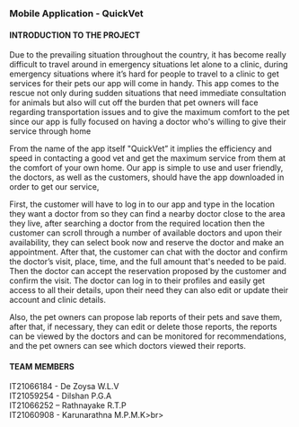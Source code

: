 ### Mobile Application - QuickVet

#### INTRODUCTION TO THE PROJECT

Due to the prevailing situation throughout the country, it has become really difficult to travel around in emergency situations let alone to a clinic, during emergency situations where it’s hard for people to travel to a clinic to get services for their pets our app will come in handy.
This app comes to the rescue not only during sudden situations that need immediate consultation for animals but also will cut off the burden that pet owners will face regarding transportation issues and to give the maximum comfort to the pet since our app is fully focused on having a doctor who's willing to give their service through home 

From the name of the app itself "QuickVet” it implies the efficiency and speed in contacting a good vet and get the maximum service from them at the comfort of your own home. Our app is simple to use and user friendly, the doctors, as well as the customers, should have the app downloaded in order to get our service, 

First, the customer will have to log in to our app and type in the location they want a doctor from so they can find a nearby doctor close to the area they live, after searching a doctor from the required location then the customer can scroll through a number of available doctors and upon their availability, they can select book now and reserve the doctor and make an appointment. After that, the customer can chat with the doctor and confirm the doctor’s visit, place, time, and the full amount that's needed to be paid. Then the doctor can accept the reservation proposed by the customer and confirm the visit. The doctor can log in to their profiles and easily get access to all their details, upon their need they can also edit or update their account and clinic details.

Also, the pet owners can propose lab reports of their pets and save them, after that, if necessary, they can edit or delete those reports, the reports can be viewed by the doctors and can be monitored for recommendations, and the pet owners can see which doctors viewed their reports.

#### TEAM MEMBERS

IT21066184 - De Zoysa W.L.V<br>
IT21059254 - Dilshan P.G.A<br>
IT21066252 – Rathnayake R.T.P<br>
IT21060908 - Karunarathna M.P.M.K>br>
